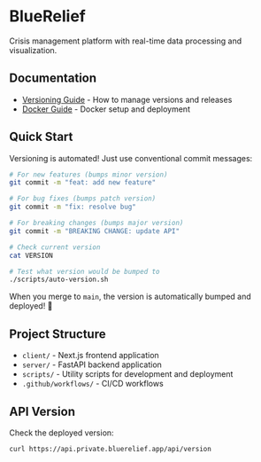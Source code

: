 # BlueRelief

Crisis management platform with real-time data processing and visualization.

## Documentation

- [Versioning Guide](VERSIONING.md) - How to manage versions and releases
- [Docker Guide](DOCKER.md) - Docker setup and deployment

## Quick Start

Versioning is automated! Just use conventional commit messages:

```bash
# For new features (bumps minor version)
git commit -m "feat: add new feature"

# For bug fixes (bumps patch version)
git commit -m "fix: resolve bug"

# For breaking changes (bumps major version)
git commit -m "BREAKING CHANGE: update API"

# Check current version
cat VERSION

# Test what version would be bumped to
./scripts/auto-version.sh
```

When you merge to `main`, the version is automatically bumped and deployed! 🚀

## Project Structure

- `client/` - Next.js frontend application
- `server/` - FastAPI backend application
- `scripts/` - Utility scripts for development and deployment
- `.github/workflows/` - CI/CD workflows

## API Version

Check the deployed version:

```bash
curl https://api.private.bluerelief.app/api/version
```
